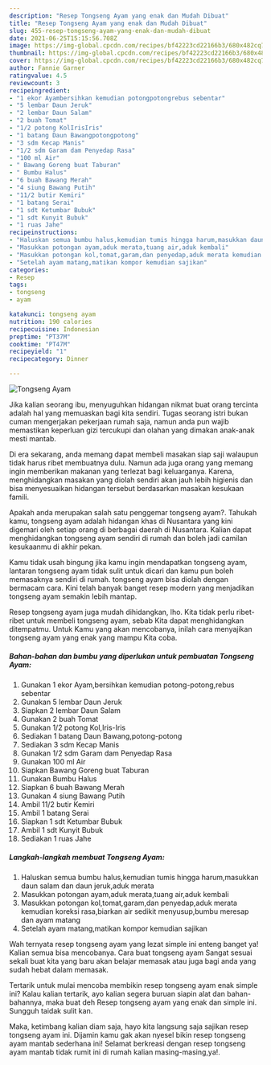 ```yaml
---
description: "Resep Tongseng Ayam yang enak dan Mudah Dibuat"
title: "Resep Tongseng Ayam yang enak dan Mudah Dibuat"
slug: 455-resep-tongseng-ayam-yang-enak-dan-mudah-dibuat
date: 2021-06-25T15:15:56.708Z
image: https://img-global.cpcdn.com/recipes/bf42223cd22166b3/680x482cq70/tongseng-ayam-foto-resep-utama.jpg
thumbnail: https://img-global.cpcdn.com/recipes/bf42223cd22166b3/680x482cq70/tongseng-ayam-foto-resep-utama.jpg
cover: https://img-global.cpcdn.com/recipes/bf42223cd22166b3/680x482cq70/tongseng-ayam-foto-resep-utama.jpg
author: Fannie Garner
ratingvalue: 4.5
reviewcount: 3
recipeingredient:
- "1 ekor Ayambersihkan kemudian potongpotongrebus sebentar"
- "5 lembar Daun Jeruk"
- "2 lembar Daun Salam"
- "2 buah Tomat"
- "1/2 potong KolIrisIris"
- "1 batang Daun Bawangpotongpotong"
- "3 sdm Kecap Manis"
- "1/2 sdm Garam dam Penyedap Rasa"
- "100 ml Air"
- " Bawang Goreng buat Taburan"
- " Bumbu Halus"
- "6 buah Bawang Merah"
- "4 siung Bawang Putih"
- "11/2 butir Kemiri"
- "1 batang Serai"
- "1 sdt Ketumbar Bubuk"
- "1 sdt Kunyit Bubuk"
- "1 ruas Jahe"
recipeinstructions:
- "Haluskan semua bumbu halus,kemudian tumis hingga harum,masukkan daun salam dan daun jeruk,aduk merata"
- "Masukkan potongan ayam,aduk merata,tuang air,aduk kembali"
- "Masukkan potongan kol,tomat,garam,dan penyedap,aduk merata kemudian koreksi rasa,biarkan air sedikit menyusup,bumbu meresap dan ayam matang"
- "Setelah ayam matang,matikan kompor kemudian sajikan"
categories:
- Resep
tags:
- tongseng
- ayam

katakunci: tongseng ayam 
nutrition: 190 calories
recipecuisine: Indonesian
preptime: "PT37M"
cooktime: "PT47M"
recipeyield: "1"
recipecategory: Dinner

---
```



![Tongseng Ayam](https://img-global.cpcdn.com/recipes/bf42223cd22166b3/680x482cq70/tongseng-ayam-foto-resep-utama.jpg)

Jika kalian seorang ibu, menyuguhkan hidangan nikmat buat orang tercinta adalah hal yang memuaskan bagi kita sendiri. Tugas seorang istri bukan cuman mengerjakan pekerjaan rumah saja, namun anda pun wajib memastikan keperluan gizi tercukupi dan olahan yang dimakan anak-anak mesti mantab.

Di era  sekarang, anda memang dapat membeli masakan siap saji walaupun tidak harus ribet membuatnya dulu. Namun ada juga orang yang memang ingin memberikan makanan yang terlezat bagi keluarganya. Karena, menghidangkan masakan yang diolah sendiri akan jauh lebih higienis dan bisa menyesuaikan hidangan tersebut berdasarkan masakan kesukaan famili. 



Apakah anda merupakan salah satu penggemar tongseng ayam?. Tahukah kamu, tongseng ayam adalah hidangan khas di Nusantara yang kini digemari oleh setiap orang di berbagai daerah di Nusantara. Kalian dapat menghidangkan tongseng ayam sendiri di rumah dan boleh jadi camilan kesukaanmu di akhir pekan.

Kamu tidak usah bingung jika kamu ingin mendapatkan tongseng ayam, lantaran tongseng ayam tidak sulit untuk dicari dan kamu pun boleh memasaknya sendiri di rumah. tongseng ayam bisa diolah dengan bermacam cara. Kini telah banyak banget resep modern yang menjadikan tongseng ayam semakin lebih mantap.

Resep tongseng ayam juga mudah dihidangkan, lho. Kita tidak perlu ribet-ribet untuk membeli tongseng ayam, sebab Kita dapat menghidangkan ditempatmu. Untuk Kamu yang akan mencobanya, inilah cara menyajikan tongseng ayam yang enak yang mampu Kita coba.

<!--inarticleads1-->

##### Bahan-bahan dan bumbu yang diperlukan untuk pembuatan Tongseng Ayam:

1. Gunakan 1 ekor Ayam,bersihkan kemudian potong-potong,rebus sebentar
1. Gunakan 5 lembar Daun Jeruk
1. Siapkan 2 lembar Daun Salam
1. Gunakan 2 buah Tomat
1. Gunakan 1/2 potong Kol,Iris-Iris
1. Sediakan 1 batang Daun Bawang,potong-potong
1. Sediakan 3 sdm Kecap Manis
1. Gunakan 1/2 sdm Garam dam Penyedap Rasa
1. Gunakan 100 ml Air
1. Siapkan  Bawang Goreng buat Taburan
1. Gunakan  Bumbu Halus
1. Siapkan 6 buah Bawang Merah
1. Gunakan 4 siung Bawang Putih
1. Ambil 11/2 butir Kemiri
1. Ambil 1 batang Serai
1. Siapkan 1 sdt Ketumbar Bubuk
1. Ambil 1 sdt Kunyit Bubuk
1. Sediakan 1 ruas Jahe




<!--inarticleads2-->

##### Langkah-langkah membuat Tongseng Ayam:

1. Haluskan semua bumbu halus,kemudian tumis hingga harum,masukkan daun salam dan daun jeruk,aduk merata
1. Masukkan potongan ayam,aduk merata,tuang air,aduk kembali
1. Masukkan potongan kol,tomat,garam,dan penyedap,aduk merata kemudian koreksi rasa,biarkan air sedikit menyusup,bumbu meresap dan ayam matang
1. Setelah ayam matang,matikan kompor kemudian sajikan




Wah ternyata resep tongseng ayam yang lezat simple ini enteng banget ya! Kalian semua bisa mencobanya. Cara buat tongseng ayam Sangat sesuai sekali buat kita yang baru akan belajar memasak atau juga bagi anda yang sudah hebat dalam memasak.

Tertarik untuk mulai mencoba membikin resep tongseng ayam enak simple ini? Kalau kalian tertarik, ayo kalian segera buruan siapin alat dan bahan-bahannya, maka buat deh Resep tongseng ayam yang enak dan simple ini. Sungguh taidak sulit kan. 

Maka, ketimbang kalian diam saja, hayo kita langsung saja sajikan resep tongseng ayam ini. Dijamin kamu gak akan nyesel bikin resep tongseng ayam mantab sederhana ini! Selamat berkreasi dengan resep tongseng ayam mantab tidak rumit ini di rumah kalian masing-masing,ya!.

